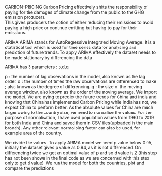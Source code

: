 CARBON-PRICING
Carbon Pricing effectively shifts the responsibility of paying for the damages of climate change from the public to the GHG emission producers.  
This gives producers the option of either reducing their emissions to avoid paying a high price or continue emitting but having to pay for their emissions. 


ARIMA 
ARIMA stands for AutoRegressive Integrated Moving Average. It is a statistical tool which is used for time series data for analysing and prediction of future trends. To apply ARIMA effectively the dataset needs to be made stationary by differencing the data

ARIMA has 3 parameters : p,d,q

p : the number of lag observations in the model, also known as the lag order. d : the number of times the raw observations are differenced to make ; also known as the degree of differencing. q : the size of the moving average window, also known as the order of the moving average. We import the model. We are trying to predict the future trends for China and India and knowing that China has implemented Carbon Pricing while India has not, we expect China to perform better. As the absolute values for China are much larger owing to the country size, we need to normalise the values. For the purpose of normalisation, I have used population values from 1990 to 2019 for both India and China and saved them in CSV files(uploaded in the main branch). Any other relevant normalising factor can also be used, for example area of the country.

We divide the values. To apply ARIMA model we need p value below 0.05, initially the dataset gives p value as 0.94, as it is not differenced. On differencing twice we get an optimal value of p and so d value is 2 (this step has not been shown in the final code as we are concerned with this step only to get d value). We run the model for both the countries, plot and compare the predictions
